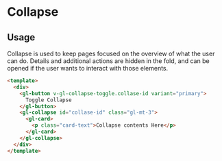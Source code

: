 # Collapse

<!-- STORY -->

## Usage

Collapse is used to keep pages focused on the overview of what the user can do. Details and
additional actions are hidden in the fold, and can be opened if the user wants to interact with
those elements.

```html
<template>
  <div>
    <gl-button v-gl-collapse-toggle.collase-id variant="primary">
      Toggle Collapse
    </gl-button>
    <gl-collapse id="collase-id" class="gl-mt-3">
      <gl-card>
        <p class="card-text">Collapse contents Here</p>
      </gl-card>
    </gl-collapse>
  </div>
</template>
```

